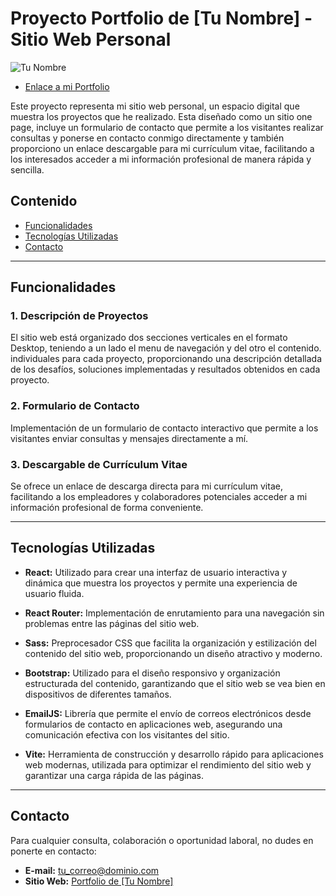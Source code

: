 # Proyecto Portfolio de [Tu Nombre] - Sitio Web Personal

![Tu Nombre](https://github.com/tu_usuario/tu_repositorio/ruta_de_la_imagen)

- [Enlace a mi Portfolio](https://ezequieliribarren.com/)

Este proyecto representa mi sitio web personal, un espacio digital que muestra los proyectos que he realizado. Esta diseñado como un sitio one page, incluye un formulario de contacto que permite a los visitantes realizar consultas y ponerse en contacto conmigo directamente y también proporciono un enlace descargable para mi currículum vitae, facilitando a los interesados acceder a mi información profesional de manera rápida y sencilla.

## Contenido

- [Funcionalidades](#funcionalidades)
- [Tecnologías Utilizadas](#tecnologías-utilizadas)
- [Contacto](#contacto)

---


## Funcionalidades

### 1. Descripción de Proyectos
El sitio web está organizado dos secciones verticales en el formato Desktop, teniendo a un lado  el menu de navegación y del otro el contenido. individuales para cada proyecto, proporcionando una descripción detallada de los desafíos, soluciones implementadas y resultados obtenidos en cada proyecto.

### 2. Formulario de Contacto
Implementación de un formulario de contacto interactivo que permite a los visitantes enviar consultas y mensajes directamente a mí.

### 3. Descargable de Currículum Vitae
Se ofrece un enlace de descarga directa para mi currículum vitae, facilitando a los empleadores y colaboradores potenciales acceder a mi información profesional de forma conveniente.

---

## Tecnologías Utilizadas

- **React:** Utilizado para crear una interfaz de usuario interactiva y dinámica que muestra los proyectos y permite una experiencia de usuario fluida.

- **React Router:** Implementación de enrutamiento para una navegación sin problemas entre las páginas del sitio web.

- **Sass:** Preprocesador CSS que facilita la organización y estilización del contenido del sitio web, proporcionando un diseño atractivo y moderno.

- **Bootstrap:** Utilizado para el diseño responsivo y organización estructurada del contenido, garantizando que el sitio web se vea bien en dispositivos de diferentes tamaños.

- **EmailJS:** Librería que permite el envío de correos electrónicos desde formularios de contacto en aplicaciones web, asegurando una comunicación efectiva con los visitantes del sitio.

- **Vite:** Herramienta de construcción y desarrollo rápido para aplicaciones web modernas, utilizada para optimizar el rendimiento del sitio web y garantizar una carga rápida de las páginas.

---

## Contacto

Para cualquier consulta, colaboración o oportunidad laboral, no dudes en ponerte en contacto:

- **E-mail:** [tu_correo@dominio.com](mailto:tu_correo@dominio.com)
- **Sitio Web:** [Portfolio de [Tu Nombre]](https://tudominio.com/)
